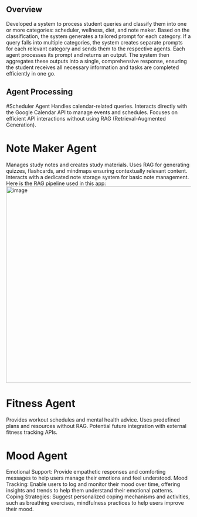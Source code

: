 ## Overview
Developed a system to process student queries and classify them into one or more categories: scheduler, wellness, diet, and note maker. Based on the classification, the system generates a tailored prompt for each category. If a query falls into multiple categories, the system creates separate prompts for each relevant category and sends them to the respective agents. Each agent processes its prompt and returns an output. The system then aggregates these outputs into a single, comprehensive response, ensuring the student receives all necessary information and tasks are completed efficiently in one go.

## Agent Processing
#Scheduler Agent
  Handles calendar-related queries.
  Interacts directly with the Google Calendar API to manage events and schedules.
  Focuses on efficient API interactions without using RAG (Retrieval-Augmented Generation).
  
# Note Maker Agent
  Manages study notes and creates study materials.
  Uses RAG for generating quizzes, flashcards, and mindmaps ensuring contextually relevant content.
  Interacts with a dedicated note storage system for basic note management.
  Here is the RAG pipeline used in this app:
  <img width="537" alt="image" src="https://github.com/user-attachments/assets/b64b29ac-e02b-4076-b4ca-3ff43c962967">

# Fitness Agent
  Provides workout schedules and mental health advice.
  Uses predefined plans and resources without RAG.
  Potential future integration with external fitness tracking APIs.
  
# Mood Agent
  Emotional Support: Provide empathetic responses and comforting messages to help users manage their emotions and feel understood.
  Mood Tracking: Enable users to log and monitor their mood over time, offering insights and trends to help them understand their emotional patterns.
  Coping Strategies: Suggest personalized coping mechanisms and activities, such as breathing exercises, mindfulness practices to help users improve their mood.
